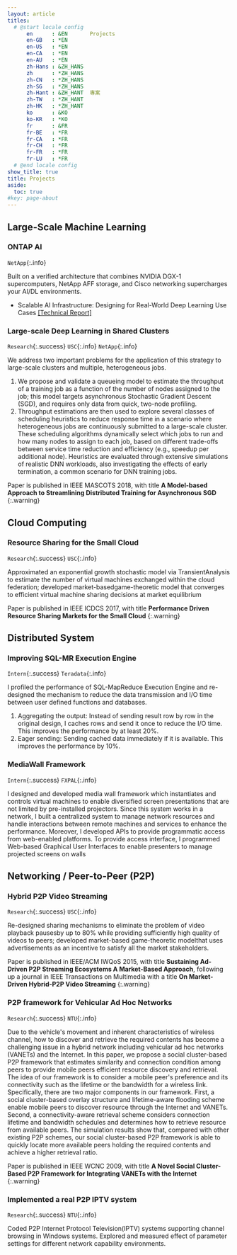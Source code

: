 ```yaml
---
layout: article
titles:
  # @start locale config
      en      : &EN       Projects
      en-GB   : *EN
      en-US   : *EN
      en-CA   : *EN
      en-AU   : *EN
      zh-Hans : &ZH_HANS  
      zh      : *ZH_HANS
      zh-CN   : *ZH_HANS
      zh-SG   : *ZH_HANS
      zh-Hant : &ZH_HANT  專案
      zh-TW   : *ZH_HANT
      zh-HK   : *ZH_HANT
      ko      : &KO       
      ko-KR   : *KO
      fr      : &FR
      fr-BE   : *FR
      fr-CA   : *FR
      fr-CH   : *FR
      fr-FR   : *FR
      fr-LU   : *FR
  # @end locale config
show_title: true
title: Projects
aside:
  toc: true
#key: page-about
---
```


## Large-Scale Machine Learning

### ONTAP AI 

`NetApp`{:.info}

Built on a verified architecture that combines NVIDIA DGX-1 supercomputers, NetApp AFF storage, and Cisco networking supercharges your AI/DL environments.
- Scalable AI Infrastructure: Designing for Real-World Deep Learning Use Cases [[Technical Report]](https://www.netapp.com/us/media/nva-1121-design.pdf)

### Large-scale Deep Learning in Shared Clusters

`Research`{:.success} `USC`{:.info} `NetApp`{:.info}

We address two important problems for the application of this strategy to large-scale clusters and multiple, heterogeneous jobs. 
1. We propose and validate a queueing model to estimate the throughput of a training job as a function of the number of nodes assigned to the job; this model targets asynchronous Stochastic Gradient Descent (SGD), and requires only data from quick, two-node profiling. 
2. Throughput estimations are then used to explore several classes of scheduling heuristics to reduce response time in a scenario where heterogeneous jobs are continuously submitted to a large-scale cluster. These scheduling algorithms dynamically select which jobs to run and how many nodes to assign to each job, based on different trade-offs between service time reduction and efficiency (e.g., speedup per additional node). Heuristics are evaluated through extensive simulations of realistic DNN workloads, also investigating the effects of early termination, a common scenario for DNN training jobs.

Paper is published in IEEE MASCOTS 2018, with title __A Model-based Approach to Streamlining Distributed Training for Asynchronous SGD__
{:.warning}

## Cloud Computing

### Resource Sharing for the Small Cloud

`Research`{:.success} `USC`{:.info}

Approximated an exponential growth stochastic model via TransientAnalysis to estimate the number of virtual machines exchanged within the cloud federation; developed market-basedgame-theoretic model that converges to efficient virtual machine sharing decisions at market equilibrium

Paper is published in IEEE ICDCS 2017, with title __Performance Driven Resource Sharing Markets for the Small Cloud__
{:.warning}

## Distributed System

### Improving SQL-MR Execution Engine 

`Intern`{:.success} `Teradata`{:.info}

I profiled the performance of SQL-MapReduce Execution Engine and re-designed the mechanism to reduce the data transmission and I/O time between user defined functions and databases. 
1. Aggregating the output: Instead of sending result row by row in the original design, I caches rows and send it once to reduce the I/O time. This improves the performance by at least 20%. 
2. Eager sending: Sending cached data immediately if it is available. This improves the performance by 10%. 

### MediaWall Framework 

`Intern`{:.success} `FXPAL`{:.info}

I designed and developed media wall framework which instantiates and controls virtual machines to enable diversified screen presentations that are not limited by pre-installed projectors. Since this system works in a network, I built a centralized system to manage network resources and handle interactions between remote machines and services to enhance the performance. Moreover, I developed APIs to provide programmatic access from web-enabled platforms. To provide access interface, I programmed Web-based Graphical User Interfaces to enable presenters to manage projected screens on walls

<!---
#### Speed up loading large data sets to a Facebook-like system on Cassandra <span class="default-span place-usc">USC - Research</span>
Built Cassandra clusters with small-scale OpenStack virtual machines suitable for Facebook-like social network. Designed mechanisms equally distributing the workload to all running virtual machines. Coded multi-thread systems to handle different kinds of inputs without leaving the system idle.
--->

<!---
#### Performance Analysis for the Speed-Sensitive Channel Assignment
Developed and simulated probability models to correctly analyse the performance of channel assignment with rapid cell phone hand-offs. Explored the effect of adopting random walk or human walk to probability models for assigning channels.
--->
## Networking / Peer-to-Peer (P2P)

### Hybrid P2P Video Streaming

`Research`{:.success} `USC`{:.info}

Re-designed sharing mechanisms to eliminate the problem of video playback pausesby up to 80% while providing sufficiently high quality of videos to peers; developed market-based game-theoretic modelthat uses advertisements as an incentive to satisfy all the market stakeholders.

Paper is published in IEEE/ACM IWQoS 2015, with title __Sustaining Ad-Driven P2P Streaming Ecosystems A Market-Based Approach__, following up a journal in IEEE Transactions on Multimedia with a title __On Market-Driven Hybrid-P2P Video Streaming__
{:.warning}

<!---
### Implemented a distributed large-scale Digital Signage system 

`Research`{:.success} `NTU`{:.info}

Implemented a distributed large-scale Digital Signage system. Developed partial storage systems for video contents and advertisements by combining Content Distribution Network and Peer-to-Peer technologies
--->

### P2P framework for Vehicular Ad Hoc Networks

`Research`{:.success} `NTU`{:.info}

Due to the vehicle's movement and inherent characteristics of wireless channel, how to discover and retrieve the required contents has become a challenging issue in a hybrid network including vehicular ad hoc networks (VANETs) and the Internet. In this paper, we propose a social cluster-based P2P framework that estimates similarity and connection condition among peers to provide mobile peers efficient resource discovery and retrieval. The idea of our framework is to consider a mobile peer's preference and its connectivity such as the lifetime or the bandwidth for a wireless link. Specifically, there are two major components in our framework. First, a social cluster-based overlay structure and lifetime-aware flooding scheme enable mobile peers to discover resource through the Internet and VANETs. Second, a connectivity-aware retrieval scheme considers connection lifetime and bandwidth schedules and determines how to retrieve resource from available peers. The simulation results show that, compared with other existing P2P schemes, our social cluster-based P2P framework is able to quickly locate more available peers holding the required contents and achieve a higher retrieval ratio.

Paper is published in IEEE WCNC 2009, with title __A Novel Social Cluster-Based P2P Framework for Integrating VANETs with the Internet__
{:.warning}

### Implemented a real P2P IPTV system 

`Research`{:.success} `NTU`{:.info}

Coded P2P Internet Protocol Television(IPTV) systems supporting channel browsing in Windows systems. Explored and measured effect of parameter settings for different network capability environments.

<!---
#### Exploit File Similarity in Peer-to-Peer Networks <span class="default-span place-ntu">NTU</span>
Explored probability of having the same chunks among files in eMule file-sharing environments. Developed sharing mechanism capable of using similar chunks to speed up peer-to-peer file downloading.
--->